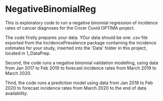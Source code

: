 # NegativeBinomialReg
This is exploratory code to run a negative binomial regression of incidence rates of cancer diagnoses for the Cncer Covid OPTIMA project.

The code firstly prepares your data. YOur data should be one .csv file exported from the IncidencePrevalence package containing the incidence estimates for your study, inserted into the 'Data' folder in this project, located in 1_DataPrep.

Second, the code runs a negative binomial validation modelling, using data from Jan 2017 to Feb 2019 to forecast incidence rates from March 2019 to March 2020.

Third, the code runs a prediction model using data from Jan 2018 to Feb 2020 to forecast incidence rates from March 2020 to the end of data availability.